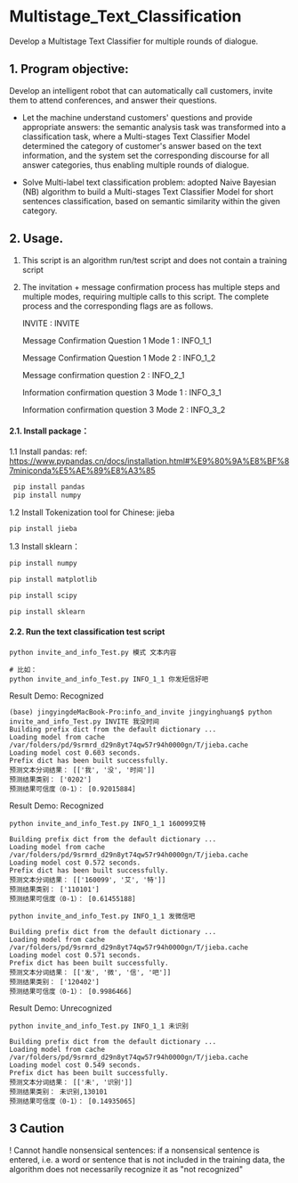 # Multistage_Text_Classification
Develop a Multistage Text Classifier for multiple rounds of dialogue.

## 1. Program objective:

Develop an intelligent robot that can automatically call customers, invite them to attend conferences, and answer their questions.

- Let the machine understand customers' questions and provide appropriate answers: the semantic analysis task was transformed into a classification task, where a Multi-stages Text Classifier Model determined the category of customer's answer based on the text information, and the system set the corresponding discourse for all answer categories, thus enabling multiple rounds of dialogue.

- Solve Multi-label text classification problem: adopted Naive Bayesian (NB) algorithm to build a Multi-stages Text Classifier Model for short sentences classification, based on semantic similarity within the given category.


## 2. Usage.

1. This script is an algorithm run/test script and does not contain a training script

2. The invitation + message confirmation process has multiple steps and multiple modes, requiring multiple calls to this script. The complete process and the corresponding flags are as follows.

   INVITE : INVITE

   Message Confirmation Question 1 Mode 1 : INFO_1_1

   Message Confirmation Question 1 Mode 2 : INFO_1_2

   Message confirmation question 2 : INFO_2_1

   Information confirmation question 3 Mode 1 : INFO_3_1

   Information confirmation question 3 Mode 2 : INFO_3_2
   
#### 2.1. Install package：

1.1 Install pandas: ref: https://www.pypandas.cn/docs/installation.html#%E9%80%9A%E8%BF%87miniconda%E5%AE%89%E8%A3%85

```python
 pip install pandas
 pip install numpy
```

1.2 Install Tokenization tool for Chinese: jieba

```python
pip install jieba
```

1.3 Install sklearn：

```python
pip install numpy

pip install matplotlib

pip install scipy

pip install sklearn
```
#### 2.2. Run the text classification test script

```shell
python invite_and_info_Test.py 模式 文本内容

# 比如：
python invite_and_info_Test.py INFO_1_1 你发短信好吧
```

Result Demo: Recognized

```
(base) jingyingdeMacBook-Pro:info_and_invite jingyinghuang$ python invite_and_info_Test.py INVITE 我没时间
Building prefix dict from the default dictionary ...
Loading model from cache /var/folders/pd/9srmrd_d29n8yt74qw57r94h0000gn/T/jieba.cache
Loading model cost 0.603 seconds.
Prefix dict has been built successfully.
预测文本分词结果： [['我', '没', '时间']]
预测结果类别： ['0202']
预测结果可信度（0-1）： [0.92015884]
```
Result Demo: Recognized

```
python invite_and_info_Test.py INFO_1_1 160099艾特

Building prefix dict from the default dictionary ...
Loading model from cache /var/folders/pd/9srmrd_d29n8yt74qw57r94h0000gn/T/jieba.cache
Loading model cost 0.572 seconds.
Prefix dict has been built successfully.
预测文本分词结果： [['160099', '艾', '特']]
预测结果类别： ['110101']
预测结果可信度（0-1）： [0.61455188]

python invite_and_info_Test.py INFO_1_1 发微信吧

Building prefix dict from the default dictionary ...
Loading model from cache /var/folders/pd/9srmrd_d29n8yt74qw57r94h0000gn/T/jieba.cache
Loading model cost 0.571 seconds.
Prefix dict has been built successfully.
预测文本分词结果： [['发', '微', '信', '吧']]
预测结果类别： ['120402']
预测结果可信度（0-1）： [0.9986466]
```

Result Demo: Unrecognized

```
python invite_and_info_Test.py INFO_1_1 未识别

Building prefix dict from the default dictionary ...
Loading model from cache /var/folders/pd/9srmrd_d29n8yt74qw57r94h0000gn/T/jieba.cache
Loading model cost 0.549 seconds.
Prefix dict has been built successfully.
预测文本分词结果： [['未', '识别']]
预测结果类别： 未识别,130101
预测结果可信度（0-1）： [0.14935065]
```

## 3 Caution

! Cannot handle nonsensical sentences: if a nonsensical sentence is entered, i.e. a word or sentence that is not included in the training data, the algorithm does not necessarily recognize it as "not recognized"
